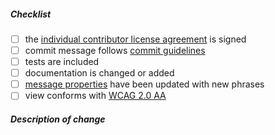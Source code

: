 <!--
Thank you for your pull request. Please review below requirements.

Bug fixes and new features should be reported on the issue tracker: https://github.com/Jasig/uPortal/issues

Contributors guide: https://github.com/Jasig/uPortal/blob/master/CONTRIBUTING.md
-->

##### Checklist
<!-- Remove items that do not apply. For completed items, change [ ] to [x]. -->

-   [ ] the [individual contributor license agreement][] is signed
-   [ ] commit message follows [commit guidelines][]
-   [ ] tests are included
-   [ ] documentation is changed or added
-   [ ] [message properties][] have been updated with new phrases
-   [ ] view conforms with [WCAG 2.0 AA][]

##### Description of change
<!-- Provide a description of the change below this comment. -->


<!-- Reference Links -->

[individual contributor license agreement]: https://github.com/Jasig/uPortal/blob/master/CONTRIBUTING.md#individual-contributor-license-agreement
[commit guidelines]: https://github.com/Jasig/uPortal/blob/master/CONTRIBUTING.md#commit
[message properties]: https://github.com/Jasig/uPortal/tree/master/uportal-war/src/main/resources/properties/i18n
[WCAG 2.0 AA]: https://www.w3.org/WAI/WCAG20/quickref/?levels=aaa&technologies=smil%2Cpdf%2Cflash%2Csl
